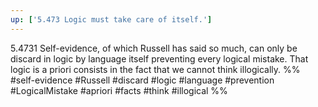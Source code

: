 ```yaml
---
up: ['5.473 Logic must take care of itself.']
---
```

5.4731 Self-evidence, of which Russell has said so much, can only be discard in logic by language itself preventing every logical mistake. That logic is a priori consists in the fact that we cannot think illogically.
%%
#self-evidence #Russell #discard #logic #language #prevention #LogicalMistake #apriori #facts #think #illogical %%